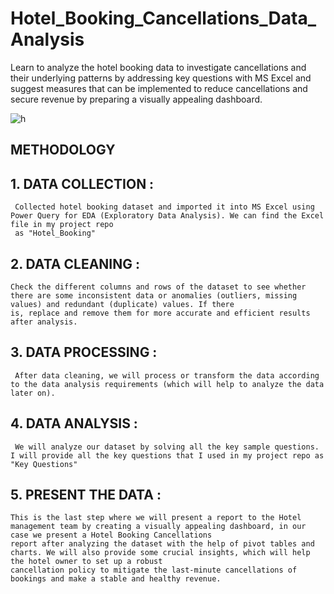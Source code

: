 # Hotel_Booking_Cancellations_Data_Analysis

Learn to analyze the hotel booking data to investigate cancellations and their underlying patterns by addressing key questions with MS Excel and suggest measures that can be implemented to reduce cancellations and secure revenue by preparing a visually appealing dashboard.

![h](https://github.com/CoderNitu/Hotel_Booking_Cancellations_Data_Analysis/assets/87817227/33987016-4d4b-49e7-ad5f-916f729fb006)


 ## METHODOLOGY

## 1. DATA COLLECTION :

     Collected hotel booking dataset and imported it into MS Excel using Power Query for EDA (Exploratory Data Analysis). We can find the Excel file in my project repo 
     as "Hotel_Booking"
   
## 2.  DATA CLEANING :

    Check the different columns and rows of the dataset to see whether there are some inconsistent data or anomalies (outliers, missing values) and redundant (duplicate) values. If there 
    is, replace and remove them for more accurate and efficient results after analysis.
    
## 3.  DATA PROCESSING :

     After data cleaning, we will process or transform the data according to the data analysis requirements (which will help to analyze the data later on).
    
## 4. DATA ANALYSIS :

     We will analyze our dataset by solving all the key sample questions. I will provide all the key questions that I used in my project repo as "Key Questions"
   
## 5. PRESENT THE DATA :

    This is the last step where we will present a report to the Hotel management team by creating a visually appealing dashboard, in our case we present a Hotel Booking Cancellations 
    report after analyzing the dataset with the help of pivot tables and charts. We will also provide some crucial insights, which will help the hotel owner to set up a robust 
    cancellation policy to mitigate the last-minute cancellations of bookings and make a stable and healthy revenue. 
